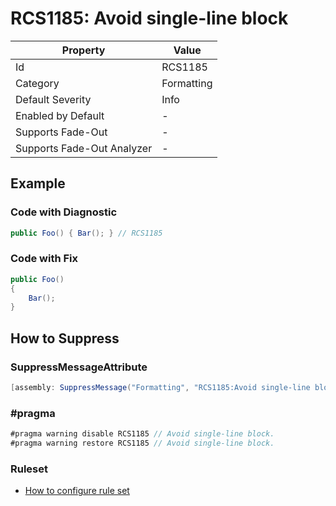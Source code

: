 # RCS1185: Avoid single\-line block

| Property                    | Value      |
| --------------------------- | ---------- |
| Id                          | RCS1185    |
| Category                    | Formatting |
| Default Severity            | Info       |
| Enabled by Default          | \-         |
| Supports Fade\-Out          | \-         |
| Supports Fade\-Out Analyzer | \-         |

## Example

### Code with Diagnostic

```csharp
public Foo() { Bar(); } // RCS1185
```

### Code with Fix

```csharp
public Foo()
{
    Bar();
}
```

## How to Suppress

### SuppressMessageAttribute

```csharp
[assembly: SuppressMessage("Formatting", "RCS1185:Avoid single-line block.", Justification = "<Pending>")]
```

### \#pragma

```csharp
#pragma warning disable RCS1185 // Avoid single-line block.
#pragma warning restore RCS1185 // Avoid single-line block.
```

### Ruleset

* [How to configure rule set](../HowToConfigureAnalyzers.md)
